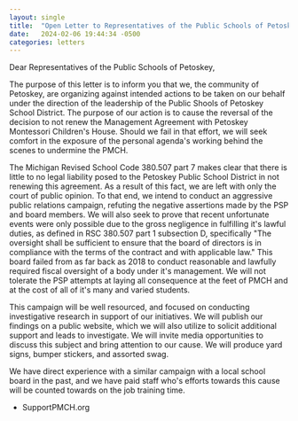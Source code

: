 ```yaml
---
layout: single
title:  "Open Letter to Representatives of the Public Schools of Petoskey"
date:   2024-02-06 19:44:34 -0500
categories: letters
---
```

Dear Representatives of the Public Schools of Petoskey,

The purpose of this letter is to inform you that we, the community of Petoskey, are organizing against intended actions to be taken on our behalf under the direction of the leadership of the Public Shools of Petoskey School District. The purpose of our action is to cause the reversal of the decision to not renew the Management Agreement with Petoskey Montessori Children's House. Should we fail in that effort, we will seek comfort in the exposure of the personal agenda's working behind the scenes to undermine the PMCH.

The Michigan Revised School Code 380.507 part 7 makes clear that there is little to no legal liability posed to the Petoskey Public School District in not renewing this agreement. As a result of this fact, we are left with only the court of public opinion. To that end, we intend to conduct an aggressive public relations campaign, refuting the negative assertions made by the PSP and board members. We will also seek to prove that recent unfortunate events were only possible due to the gross negligence in fulfilling it's lawful duties, as defined in RSC 380.507 part 1 subsection D, specifically "The oversight shall be sufficient to ensure that the board of directors is in compliance with the terms of the contract and with applicable law." This board failed from as far back as 2018 to conduct reasonable and lawfully required fiscal oversight of a body under it's management. We will not tolerate the PSP attempts at laying all consequence at the feet of PMCH and at the cost of all of it's many and varied students.

This campaign will be well resourced, and focused on conducting investigative research in support of our initiatives. We will publish our findings on a public website, which we will also utilize to solicit additional support and leads to investigate. We will invite media opportunities to discuss this subject and bring attention to our cause. We will produce yard signs, bumper stickers, and assorted swag.

We have direct experience with a similar campaign with a local school board in the past, and we have paid staff who's efforts towards this cause will be counted towards on the job training time.

- SupportPMCH.org